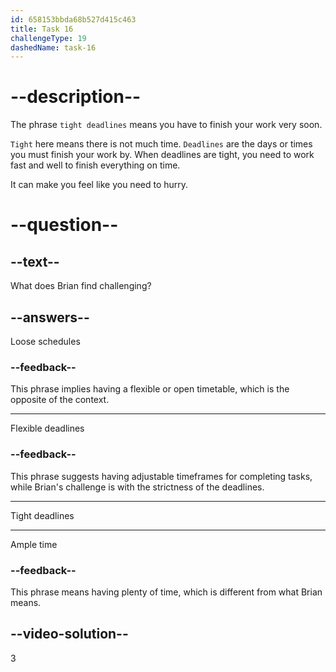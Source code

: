 ```yaml
---
id: 658153bbda68b527d415c463
title: Task 16
challengeType: 19
dashedName: task-16
---
```


<!--
AUDIO REFERENCE:
Brian:Dealing with many tight deadlines and feeling like I'm rushing to complete tasks.
-->

# --description--

The phrase `tight deadlines` means you have to finish your work very soon.

`Tight` here means there is not much time. `Deadlines` are the days or times you must finish your work by. When deadlines are tight, you need to work fast and well to finish everything on time.

It can make you feel like you need to hurry.

# --question--

## --text--

What does Brian find challenging?

## --answers--

Loose schedules

### --feedback--

This phrase implies having a flexible or open timetable, which is the opposite of the context.

---

Flexible deadlines

### --feedback--

This phrase suggests having adjustable timeframes for completing tasks, while Brian's challenge is with the strictness of the deadlines.

---

Tight deadlines

---

Ample time

### --feedback--

This phrase means having plenty of time, which is different from what Brian means.

## --video-solution--

3
